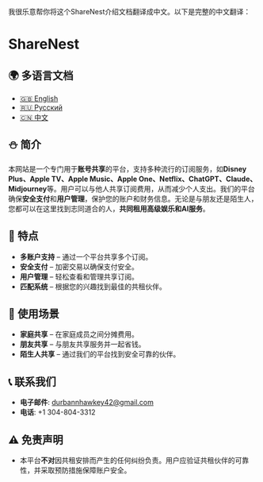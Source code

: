 我很乐意帮你将这个ShareNest介绍文档翻译成中文。以下是完整的中文翻译：

# ShareNest
## 🌍 多语言文档
- [🇬🇧 English](https://github.com/share-nest/.github/edit/main/profile/README-EN.md)
- [🇷🇺 Русский](https://github.com/share-nest/.github/edit/main/profile/README-RU.md)
- [🇨🇳 中文](https://github.com/share-nest/.github/edit/main/profile/README.md)

## ⛄ 简介
本网站是一个专门用于**账号共享**的平台，支持多种流行的订阅服务，如**Disney Plus、Apple TV、Apple Music、Apple One、Netflix、ChatGPT、Claude、Midjourney**等。用户可以与他人共享订阅费用，从而减少个人支出。我们的平台确保**安全支付**和**用户管理**，保护您的账户和财务信息。无论是与朋友还是陌生人，您都可以在这里找到志同道合的人，**共同租用高级娱乐和AI服务**。

## 🌟 特点
- **多账户支持** – 通过一个平台共享多个订阅。
- **安全支付** – 加密交易以确保支付安全。
- **用户管理** – 轻松查看和管理共享订阅。
- **匹配系统** – 根据您的兴趣找到最佳的共租伙伴。

## 🎯 使用场景
- **家庭共享** – 在家庭成员之间分摊费用。
- **朋友共享** – 与朋友共享服务并一起省钱。
- **陌生人共享** – 通过我们的平台找到安全可靠的伙伴。

## 📞 联系我们
- **电子邮件**: durbannhawkey42@gmail.com
- **电话**: +1 304-804-3312

## ⚠️ 免责声明
- 本平台**不对**因共租安排而产生的任何纠纷负责。用户应验证共租伙伴的可靠性，并采取预防措施保障账户安全。
